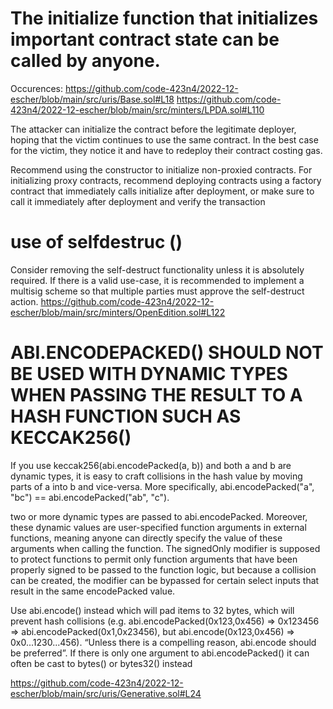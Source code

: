 # The initialize function that initializes important contract state can be called by anyone.

Occurences:
https://github.com/code-423n4/2022-12-escher/blob/main/src/uris/Base.sol#L18 
https://github.com/code-423n4/2022-12-escher/blob/main/src/minters/LPDA.sol#L110

The attacker can initialize the contract before the legitimate deployer, hoping that the victim continues to use the same contract. In the best case for the victim, they notice it and have to redeploy their contract costing gas.

Recommend using the constructor to initialize non-proxied contracts. For initializing proxy contracts, recommend deploying contracts using a factory contract that immediately calls initialize after deployment, or make sure to call it immediately after deployment and verify the transaction

# use of   selfdestruc ()
Consider removing the self-destruct functionality unless it is absolutely required. If there is a valid use-case, it is recommended to implement a multisig scheme so that multiple parties must approve the self-destruct action.
https://github.com/code-423n4/2022-12-escher/blob/main/src/minters/OpenEdition.sol#L122
#  ABI.ENCODEPACKED() SHOULD NOT BE USED WITH DYNAMIC TYPES WHEN PASSING THE RESULT TO A HASH FUNCTION SUCH AS KECCAK256()


If you use keccak256(abi.encodePacked(a, b)) and both a and b are dynamic types, it is easy to craft collisions in the hash value by moving parts of a into b and vice-versa. More specifically, abi.encodePacked("a", "bc") == abi.encodePacked("ab", "c").

two or more dynamic types are passed to abi.encodePacked. Moreover, these dynamic values are user-specified function arguments in external functions, meaning anyone can directly specify the value of these arguments when calling the function. The signedOnly modifier is supposed to protect functions to permit only function arguments that have been properly signed to be passed to the function logic, but because a collision can be created, the modifier can be bypassed for certain select inputs that result in the same encodePacked value.

Use abi.encode() instead which will pad items to 32 bytes, which will prevent hash collisions (e.g. abi.encodePacked(0x123,0x456) => 0x123456 => abi.encodePacked(0x1,0x23456), but abi.encode(0x123,0x456) => 0x0...1230...456). “Unless there is a compelling reason, abi.encode should be preferred”. If there is only one argument to abi.encodePacked() it can often be cast to bytes() or bytes32() instead

https://github.com/code-423n4/2022-12-escher/blob/main/src/uris/Generative.sol#L24